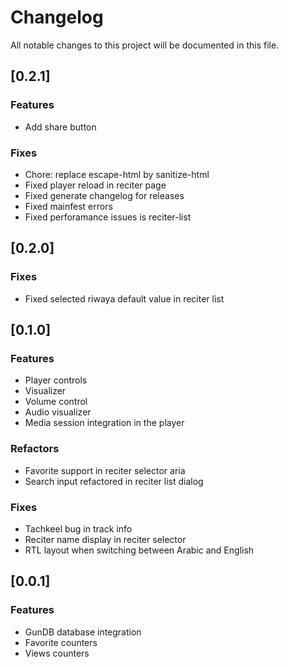 # Changelog

All notable changes to this project will be documented in this file.

## [0.2.1]

### Features

- Add share button

### Fixes

- Chore: replace escape-html by sanitize-html
- Fixed player reload in reciter page
- Fixed generate changelog for releases
- Fixed mainfest errors
- Fixed perforamance issues is reciter-list

## [0.2.0]

### Fixes

- Fixed selected riwaya default value in reciter list

## [0.1.0]

### Features

- Player controls
- Visualizer
- Volume control
- Audio visualizer
- Media session integration in the player

### Refactors

- Favorite support in reciter selector aria
- Search input refactored in reciter list dialog

### Fixes

- Tachkeel bug in track info
- Reciter name display in reciter selector
- RTL layout when switching between Arabic and English

## [0.0.1]

### Features

- GunDB database integration
- Favorite counters
- Views counters
